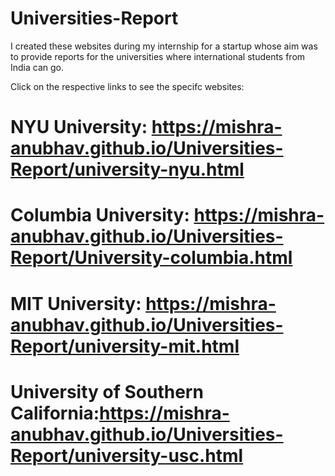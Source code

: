 # Universities-Report

I created these websites during my internship for a startup whose aim was to provide reports for the universities where international students from India can go.

Click on the respective links to see the specifc websites:

# NYU University: https://mishra-anubhav.github.io/Universities-Report/university-nyu.html

# Columbia University: https://mishra-anubhav.github.io/Universities-Report/University-columbia.html

# MIT University: https://mishra-anubhav.github.io/Universities-Report/university-mit.html

# University of Southern California:https://mishra-anubhav.github.io/Universities-Report/university-usc.html
